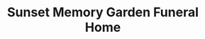 ---
title: "Sunset Memory Garden Funeral Home"
url: /kokomo/sunset-memory-garden-funeral-home/
shop: funeral directors
---